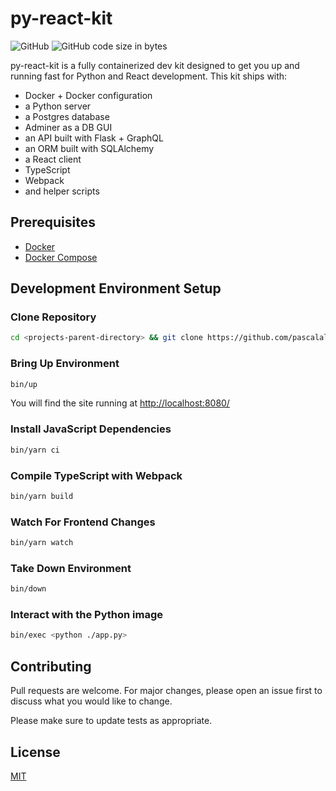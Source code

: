 # py-react-kit

![GitHub](https://img.shields.io/github/license/pascalallen/py-react-kit)
![GitHub code size in bytes](https://img.shields.io/github/languages/code-size/pascalallen/py-react-kit)

py-react-kit is a fully containerized dev kit designed to get you up and running fast for Python and React development. This kit ships with:

- Docker + Docker configuration
- a Python server
- a Postgres database
- Adminer as a DB GUI
- an API built with Flask + GraphQL
- an ORM built with SQLAlchemy
- a React client
- TypeScript
- Webpack
- and helper scripts

## Prerequisites

- [Docker](https://www.docker.com/)
- [Docker Compose](https://docs.docker.com/compose/)

## Development Environment Setup

### Clone Repository

```bash
cd <projects-parent-directory> && git clone https://github.com/pascalallen/py-react-kit.git
```

### Bring Up Environment

```bash
bin/up
``` 

You will find the site running at [http://localhost:8080/](http://localhost:8080/)

### Install JavaScript Dependencies

```bash
bin/yarn ci
```

### Compile TypeScript with Webpack

```bash
bin/yarn build
```

### Watch For Frontend Changes

```bash
bin/yarn watch
```

### Take Down Environment

```bash
bin/down
```

### Interact with the Python image

```bash
bin/exec <python ./app.py>
```

## Contributing

Pull requests are welcome. For major changes, please open an issue first
to discuss what you would like to change.

Please make sure to update tests as appropriate.

## License

[MIT](LICENSE)